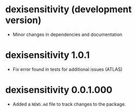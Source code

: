 # dexisensitivity (development version)

* Minor changes in dependencies and documentation

# dexisensitivity 1.0.1

* Fix error found in tests for additional issues (ATLAS)

# dexisensitivity 0.0.1.000

* Added a `NEWS.md` file to track changes to the package.
